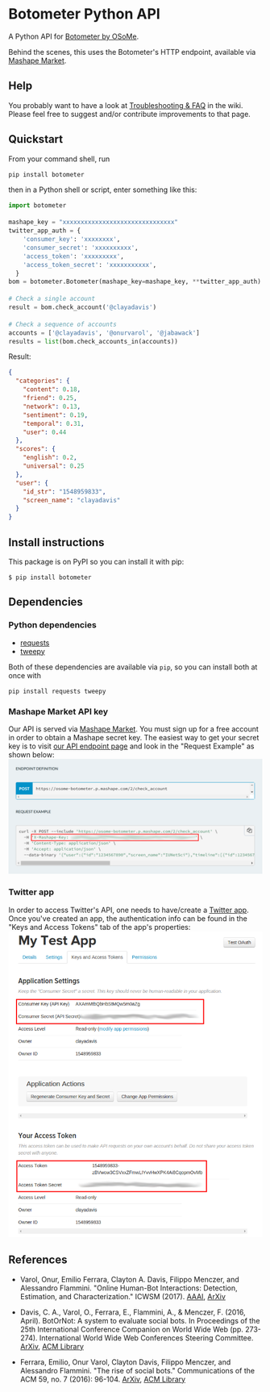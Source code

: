 # Botometer Python API
A Python API for [Botometer by OSoMe](https://osome.iuni.iu.edu).

Behind the scenes, this uses the Botometer's HTTP endpoint, available via
[Mashape Market](https://market.mashape.com/OSoMe/botometer).

## Help
You probably want to have a look at [Troubleshooting & FAQ](/truthy/botometer-python/wiki/Troubleshooting-&-FAQ) in the wiki. Please feel free to suggest and/or contribute improvements to that page.

## Quickstart
From your command shell, run 

```
pip install botometer
```

then in a Python shell or script, enter something like this:
```python
import botometer

mashape_key = "xxxxxxxxxxxxxxxxxxxxxxxxxxxxxxx"
twitter_app_auth = {
    'consumer_key': 'xxxxxxxx',
    'consumer_secret': 'xxxxxxxxxx',
    'access_token': 'xxxxxxxxx',
    'access_token_secret': 'xxxxxxxxxxx',
  }
bom = botometer.Botometer(mashape_key=mashape_key, **twitter_app_auth)

# Check a single account
result = bom.check_account('@clayadavis')

# Check a sequence of accounts
accounts = ['@clayadavis', '@onurvarol', '@jabawack']
results = list(bom.check_accounts_in(accounts))
```

Result:
```json
{
  "categories": {
    "content": 0.18,
    "friend": 0.25,
    "network": 0.13,
    "sentiment": 0.19,
    "temporal": 0.31,
    "user": 0.44
  },
  "scores": {
    "english": 0.2,
    "universal": 0.25
  },
  "user": {
    "id_str": "1548959833",
    "screen_name": "clayadavis"
  }
}
```

## Install instructions

This package is on PyPI so you can install it with pip:

```
$ pip install botometer
```

## Dependencies

### Python dependencies
* [requests](http://docs.python-requests.org/en/latest/)
* [tweepy](https://github.com/tweepy/tweepy)

Both of these dependencies are available via `pip`, so you can install both at once with

    pip install requests tweepy

### Mashape Market API key
Our API is served via [Mashape Market](//market.mashape.com). You must sign up
for a free account in order to obtain a Mashape secret key. The easiest way to
get your secret key is to visit
[our API endpoint page](https://market.mashape.com/OSoMe/botometer)
and look in the "Request Example" as shown below:
![Screenshot of Mashape "Request example"](/docs/mashape_key.png)
    
### Twitter app
In order to access Twitter's API, one needs to have/create a [Twitter app](https://apps.twitter.com/).
Once you've created an app, the authentication info can be found in the "Keys and Access Tokens" tab of the app's properties:
![Screenshot of app "Keys and Access Tokens"](/docs/twitter_app_keys.png)

## References

- Varol, Onur, Emilio Ferrara, Clayton A. Davis, Filippo Menczer, and Alessandro Flammini. "Online Human-Bot Interactions: Detection, Estimation, and Characterization." ICWSM (2017). [AAAI](https://aaai.org/ocs/index.php/ICWSM/ICWSM17/paper/view/15587), [ArXiv](https://arxiv.org/abs/1703.03107)

- Davis, C. A., Varol, O., Ferrara, E., Flammini, A., & Menczer, F. (2016, April). BotOrNot: A system to evaluate social bots. In Proceedings of the 25th International Conference Companion on World Wide Web (pp. 273-274). International World Wide Web Conferences Steering Committee. [ArXiv](https://arxiv.org/abs/1602.00975), [ACM Library](http://dl.acm.org/citation.cfm?id=2889302)

- Ferrara, Emilio, Onur Varol, Clayton Davis, Filippo Menczer, and Alessandro Flammini. "The rise of social bots." Communications of the ACM 59, no. 7 (2016): 96-104. [ArXiv](https://arxiv.org/abs/1407.5225), [ACM Library](http://dl.acm.org/citation.cfm?id=2963119.2818717&coll=portal&dl=ACM)
